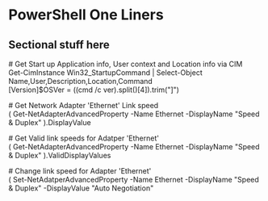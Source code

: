 # PowerShell One Liners

## Sectional stuff here

\# Get Start up Application info, User context and Location info via CIM
<br>Get-CimInstance Win32_StartupCommand | Select-Object Name,User,Description,Location,Command
<br>[Version]$OSVer = ((cmd /c ver).split()[4]).trim("]")

\# Get Network Adapter 'Ethernet' Link speed
<br>( Get-NetAdapterAdvancedProperty -Name Ethernet -DisplayName "Speed & Duplex" ).DisplayValue

\# Get Valid link speeds for Adatper 'Ethernet'
<br>( Get-NetAdapterAdvancedProperty -Name Ethernet -DisplayName "Speed & Duplex" ).ValidDisplayValues

\# Change link speed for Adapter 'Ethernet'
<br>( Set-NetAdatperAdvancedProperty -Name Ethernet -DisplayName "Speed & Duplex" -DisplayValue "Auto Negotiation"

